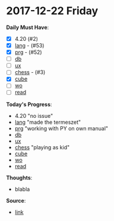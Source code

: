 
2017-12-22 Friday
======

**Daily Must Have**:

- [x] 4.20 (#2)
- [x] [lang](https://github.com/ttltrk/ELSE/blob/master/LAN/ENG/LAN.MD) - (#53)
- [x] [prg](https://github.com/ttltrk/PRG) - (#52)
- [ ] [db](https://github.com/ttltrk/DB)
- [ ] [ux](https://github.com/ttltrk/ELSE/tree/master/SHELL)
- [ ] [chess](https://github.com/ttltrk/ELSE/blob/master/CHESS/CHESS.MD) - (#3)
- [x] [cube](https://github.com/ttltrk/ELSE/blob/master/CUBE/CUBE.MD)
- [ ] [wo](https://github.com/ttltrk/ELSE/blob/master/PWR/PWR.MD)
- [ ] [read](https://github.com/ttltrk/BKS/blob/master/README.MD)

**Today's Progress**: 

- 4.20
  "no issue"
- [lang](https://github.com/ttltrk/ELSE/blob/master/LAN/ENG/LAN.MD) 
  "made the termeszet"
- [prg](https://github.com/ttltrk/PRG) 
  "working with PY on own manual"
- [db](https://github.com/ttltrk/DB)
- [ux](https://github.com/ttltrk/ELSE/tree/master/SHELL)
- [chess](https://github.com/ttltrk/ELSE/blob/master/CHESS/CHESS.MD)
  "playing as kid"
- [cube](https://github.com/ttltrk/ELSE/blob/master/CUBE/CUBE.MD)
- [wo](https://github.com/ttltrk/ELSE/blob/master/PWR/PWR.MD)
- [read](https://github.com/ttltrk/BKS/blob/master/README.MD)
  
        
**Thoughts**: 
  
- blabla
  
**Source**: 
 
- [link]()
